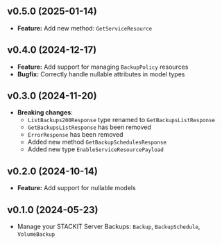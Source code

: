 ## v0.5.0 (2025-01-14)

- **Feature:** Add new method: `GetServiceResource` 

## v0.4.0 (2024-12-17)

- **Feature:** Add support for managing `BackupPolicy` resources
- **Bugfix:** Correctly handle nullable attributes in model types

## v0.3.0 (2024-11-20)

- **Breaking changes**: 
  - `ListBackups200Response` type renamed to `GetBackupsListResponse`
  - `GetBackupsListResponse` has been removed
  - `ErrorResponse` has been removed
  - Added new method `GetBackupSchedulesResponse`
  - Added new type `EnableServiceResourcePayload`

## v0.2.0 (2024-10-14)

- **Feature:** Add support for nullable models

## v0.1.0 (2024-05-23)

- Manage your STACKIT Server Backups: `Backup`, `BackupSchedule`, `VolumeBackup`
